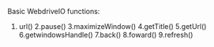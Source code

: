 Basic WebdriveIO functions: 
1. url()
2.pause()
3.maximizeWindow()
4.getTitle()
5.getUrl()
6.getwindowsHandle()
7.back()
8.foward()
9.refresh()